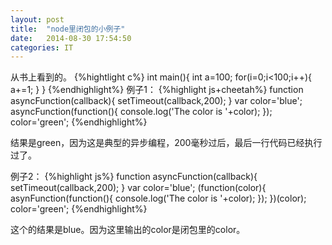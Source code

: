 ```yaml
---
layout: post
title:  "node里闭包的小例子"
date:   2014-08-30 17:54:50
categories: IT
---
```

从书上看到的。
{%hightlight c%}
int main(){
int a=100;
for(i=0;i<100;i++){
	a+=1;
}
}
{%endhighlight%}
例子1：
{%highlight js+cheetah%}
function asyncFunction(callback){
	setTimeout(callback,200);
}
var color='blue';
asyncFunction(function(){
	console.log('The color is '+color);
});
color='green';
{%endhighlight%}

结果是green，因为这是典型的异步编程，200毫秒过后，最后一行代码已经执行过了。

例子2：
{%highlight js%}
function asyncFunction(callback){
	setTimeout(callback,200);
}
var color='blue';
(function(color){
	asynFunction(function(){
		console.log('The color is '+color);
	});
})(color);
color='green';
{%endhighlight%}

这个的结果是blue。因为这里输出的color是闭包里的color。